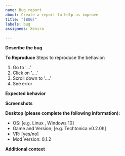 ```yaml
---
name: Bug report
about: Create a report to help us improve
title: "[BUG]"
labels: bug
assignees: Xenira

---
```


**Describe the bug**
<!-- A clear and concise description of what the bug is. -->

**To Reproduce**
Steps to reproduce the behavior:
1. Go to '...'
2. Click on '....'
3. Scroll down to '....'
4. See error

**Expected behavior**
<!-- A clear and concise description of what you expected to happen. -->

**Screenshots**
<!-- If applicable, add screenshots to help explain your problem. -->

**Desktop (please complete the following information):**
 - OS: [e.g. Linux <Distro and Version>, Windows 10]
 - Game and Version; [e.g. Techtonica v0.2.0h]
 - VR: [yes/no]
 - Mod Version: 0.1.2 <!-- x-release-please-version -->

**Additional context**

<!-- Add any other context about the problem here. -->
<!-- Please attach the BepInEx log file (<game_folder>/BepInEx/LogOutput.log) -->
